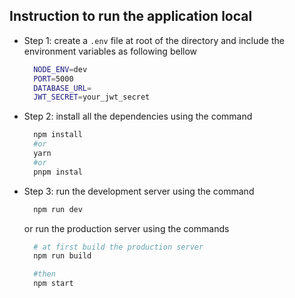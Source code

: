 

## Instruction to run the application local

- Step 1: create a `.env` file at root of the directory and include the environment variables as following bellow

  ```bash
    NODE_ENV=dev
    PORT=5000
    DATABASE_URL=
    JWT_SECRET=your_jwt_secret
  ```

- Step 2: install all the dependencies using the command
  ```bash
    npm install 
    #or 
    yarn
    #or
    pnpm instal
  ```
- Step 3: run the development server using the command

  ```bash
    npm run dev
  ```

  or run the production server using the commands

  ```bash
    # at first build the production server
    npm run build

    #then
    npm start
  ```
